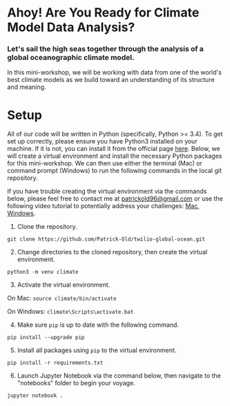 # Ahoy! Are You Ready for Climate Model Data Analysis?
### Let's sail the high seas together through the analysis of a global oceanographic climate model.

In this mini-workshop, we will be working with data from one of the world's best climate models as we build toward an understanding of its structure and meaning.

# Setup

All of our code will be written in Python (specifically, Python >= 3.4). To get set up correctly, please ensure you have Python3 installed on your machine. If it is not, you can install it from the official page [here](https://www.python.org/downloads/). Below, we will create a virtual environment and install the necessary Python packages for this mini-workshop. We can then use either the terminal (Mac) or command prompt (Windows) to run the following commands in the local git repository.

If you have trouble creating the virtual environment via the commands below, please feel free to contact me at patrickold96@gmail.com or use the following video tutorial to potentially address your challenges: [Mac](https://www.youtube.com/watch?v=Kg1Yvry_Ydk&ab_channel=CoreySchafer), [Windows](https://www.youtube.com/watch?v=APOPm01BVrk&ab_channel=CoreySchafer).

1. Clone the repository.

`git clone https://github.com/Patrick-Old/twilio-global-ocean.git`

2. Change directories to the cloned repository, then create the virtual environment.

`python3 -m venv climate`

3. Activate the virtual environment.

On Mac: `source climate/bin/activate`

On Windows: `climate\Scripts\activate.bat`

4. Make sure `pip` is up to date with the following command.

`pip install --upgrade pip`

5. Install all packages using `pip` to the virtual environment.

`pip install -r requirements.txt`

6. Launch Jupyter Notebook via the command below, then navigate to the "notebooks" folder to begin your voyage.

`jupyter notebook .`
